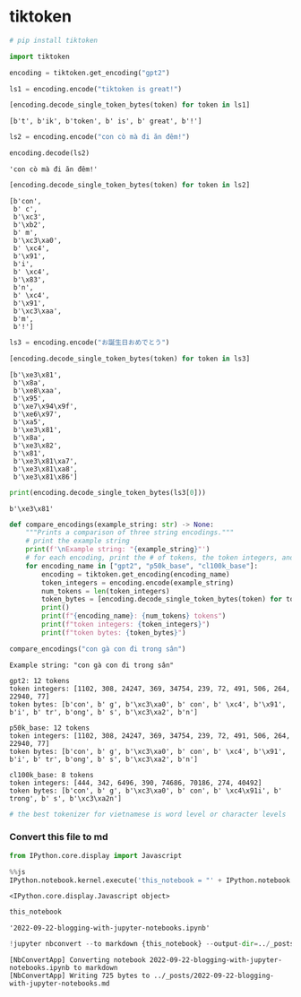 # tiktoken


```python
# pip install tiktoken
```


```python
import tiktoken
```


```python
encoding = tiktoken.get_encoding("gpt2")
```


```python
ls1 = encoding.encode("tiktoken is great!")
```


```python
[encoding.decode_single_token_bytes(token) for token in ls1]
```




    [b't', b'ik', b'token', b' is', b' great', b'!']




```python
ls2 = encoding.encode("con cò mà đi ăn đêm!")
```


```python
encoding.decode(ls2)
```




    'con cò mà đi ăn đêm!'




```python
[encoding.decode_single_token_bytes(token) for token in ls2]
```




    [b'con',
     b' c',
     b'\xc3',
     b'\xb2',
     b' m',
     b'\xc3\xa0',
     b' \xc4',
     b'\x91',
     b'i',
     b' \xc4',
     b'\x83',
     b'n',
     b' \xc4',
     b'\x91',
     b'\xc3\xaa',
     b'm',
     b'!']




```python
ls3 = encoding.encode("お誕生日おめでとう")
```


```python
[encoding.decode_single_token_bytes(token) for token in ls3]
```




    [b'\xe3\x81',
     b'\x8a',
     b'\xe8\xaa',
     b'\x95',
     b'\xe7\x94\x9f',
     b'\xe6\x97',
     b'\xa5',
     b'\xe3\x81',
     b'\x8a',
     b'\xe3\x82',
     b'\x81',
     b'\xe3\x81\xa7',
     b'\xe3\x81\xa8',
     b'\xe3\x81\x86']




```python
print(encoding.decode_single_token_bytes(ls3[0]))
```

    b'\xe3\x81'



```python
def compare_encodings(example_string: str) -> None:
    """Prints a comparison of three string encodings."""
    # print the example string
    print(f'\nExample string: "{example_string}"')
    # for each encoding, print the # of tokens, the token integers, and the token bytes
    for encoding_name in ["gpt2", "p50k_base", "cl100k_base"]:
        encoding = tiktoken.get_encoding(encoding_name)
        token_integers = encoding.encode(example_string)
        num_tokens = len(token_integers)
        token_bytes = [encoding.decode_single_token_bytes(token) for token in token_integers]
        print()
        print(f"{encoding_name}: {num_tokens} tokens")
        print(f"token integers: {token_integers}")
        print(f"token bytes: {token_bytes}")
```


```python
compare_encodings("con gà con đi trong sân")
```

    
    Example string: "con gà con đi trong sân"
    
    gpt2: 12 tokens
    token integers: [1102, 308, 24247, 369, 34754, 239, 72, 491, 506, 264, 22940, 77]
    token bytes: [b'con', b' g', b'\xc3\xa0', b' con', b' \xc4', b'\x91', b'i', b' tr', b'ong', b' s', b'\xc3\xa2', b'n']
    
    p50k_base: 12 tokens
    token integers: [1102, 308, 24247, 369, 34754, 239, 72, 491, 506, 264, 22940, 77]
    token bytes: [b'con', b' g', b'\xc3\xa0', b' con', b' \xc4', b'\x91', b'i', b' tr', b'ong', b' s', b'\xc3\xa2', b'n']
    
    cl100k_base: 8 tokens
    token integers: [444, 342, 6496, 390, 74686, 70186, 274, 40492]
    token bytes: [b'con', b' g', b'\xc3\xa0', b' con', b' \xc4\x91i', b' trong', b' s', b'\xc3\xa2n']



```python
# the best tokenizer for vietnamese is word level or character levels
```

### Convert this file to md


```python
from IPython.core.display import Javascript
```


```python
%%js
IPython.notebook.kernel.execute('this_notebook = "' + IPython.notebook.notebook_name + '"')
```


    <IPython.core.display.Javascript object>



```python
this_notebook
```




    '2022-09-22-blogging-with-jupyter-notebooks.ipynb'




```python
!jupyter nbconvert --to markdown {this_notebook} --output-dir=../_posts
```

    [NbConvertApp] Converting notebook 2022-09-22-blogging-with-jupyter-notebooks.ipynb to markdown
    [NbConvertApp] Writing 725 bytes to ../_posts/2022-09-22-blogging-with-jupyter-notebooks.md

